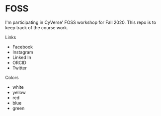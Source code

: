 # FOSS

I'm participating in CyVerse' FOSS workshop for Fall 2020. This repo is to keep track of the course work.

Links
- Facebook
- Instagram
- Linked In
- ORCID
- Twitter

Colors
- white
- yellow
- red
- blue
- green

